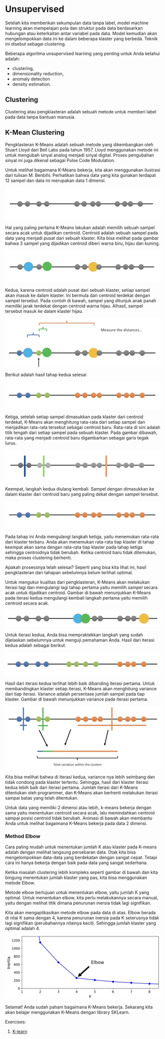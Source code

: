 # Unsupervised

Setelah kita memberikan sekumpulan data tanpa label, model machine learning akan mempelajari pola dan struktur pada data berdasarkan hubungan atau keterkaitan antar variabel pada data. Model kemudian akan mengelompokkan data ini ke dalam beberapa klaster yang berbeda. Teknik ini disebut sebagai clustering. 

Beberapa algoritma unsupervised learning yang penting untuk Anda ketahui adalah: 
- clustering, 
- dimensionality reduction, 
- anomaly detection
- density estimation.

## Clustering

Clustering atau pengklasteran adalah sebuah metode untuk memberi label pada data tanpa bantuan manusia. 

## K-Mean Clustering

Pengklasteran K-Means adalah sebuah metode yang dikembangkan oleh Stuart Lloyd dari Bell Labs pada tahun 1957. Lloyd menggunakan metode ini untuk mengubah sinyal analog menjadi sinyal digital. Proses pengubahan sinyal ini juga dikenal sebagai Pulse Code Modulation. 

Untuk melihat bagaimana K-Means bekerja, kita akan menggunakan ilustrasi dari tulisan M. Benbihi. Perhatikan bahwa data yang kita gunakan terdapat 12 sampel dan data ini merupakan data 1 dimensi.

<img src="./assets/k-means-1.jpeg" />


Hal yang paling pertama K-Means lakukan adalah memilih sebuah sampel secara acak untuk dijadikan centroid. Centroid adalah sebuah sampel pada data yang menjadi pusat dari sebuah klaster. Kita bisa melihat pada gambar bahwa 3 sampel yang dijadikan centroid diberi warna biru, hijau dan kuning.

<img src="./assets/k-means-2.jpeg" />

Kedua, karena centroid adalah pusat dari sebuah klaster, setiap sampel akan masuk ke dalam klaster. Ini bermula dari centroid terdekat dengan sampel tersebut. Pada contoh di bawah, sampel yang ditunjuk anak panah memiliki jarak terdekat dengan centroid warna hijau. Alhasil, sampel tersebut masuk ke dalam klaster hijau.

<img src="./assets/k-means-3.jpeg" />

Berikut adalah hasil tahap kedua selesai

<img src="./assets/k-means-4.jpeg" />

Ketiga, setelah setiap sampel dimasukkan pada klaster dari centroid terdekat, K-Means akan menghitung rata-rata dari setiap sampel dan menjadikan rata-rata tersebut sebagai centroid baru. Rata-rata di sini adalah titik tengah dari setiap sampel pada sebuah klaster. Pada gambar dibawah, rata-rata yang menjadi centroid baru digambarkan sebagai garis tegak lurus.

<img src="./assets/k-means-5.jpeg" />

Keempat, langkah kedua diulang kembali. Sampel dengan dimasukkan ke dalam klaster dari centroid baru yang paling dekat dengan sampel tersebut.


<img src="./assets/k-means-6.jpeg" />

Pada tahap ini Anda mengulangi langkah ketiga, yaitu menemukan rata-rata dari klaster terbaru. Anda akan menemukan rata-rata tiap klaster di tahap keempat akan sama dengan rata-rata tiap klaster pada tahap ketiga sehingga centroidnya tidak berubah. Ketika centroid baru tidak ditemukan, maka proses clustering berhenti.

Apakah prosessnya telah selesai? Seperti yang bisa kita lihat ini, hasil pengklasteran dari tahapan sebelumnya belum terlihat optimal.

Untuk mengukur kualitas dari pengklasteran, K-Means akan melakukan iterasi lagi dan mengulangi lagi tahap pertama yaitu memilih sampel secara acak untuk dijadikan centroid. Gambar di bawah menunjukkan K-Means pada iterasi kedua mengulangi kembali langkah pertama yaitu memilih centroid secara acak.

<img src="./assets/k-means-7.jpeg" />

Untuk iterasi kedua, Anda bisa mempraktekkan langkah yang sudah dijelaskan sebelumnya untuk menguji pemahaman Anda. Hasil dari iterasi kedua adalah sebagai berikut.

<img src="./assets/k-means-8.jpeg" />

Hasil dari iterasi kedua terlihat lebih baik dibanding iterasi pertama. Untuk membandingkan klaster setiap iterasi, K-Means akan menghitung variance dari tiap iterasi. Variance adalah persentase jumlah sampel pada tiap klaster. Gambar di bawah menunjukkan variance pada iterasi pertama.

<img src="./assets/k-means-9.jpeg" />

Kita bisa melihat bahwa di iterasi kedua, variance nya lebih seimbang dan tidak condong pada klaster tertentu. Sehingga, hasil dari klaster iterasi kedua lebih baik dari iterasi pertama. Jumlah iterasi dari K-Means ditentukan oleh programmer, dan K-Means akan berhenti melakukan iterasi sampai batas yang telah ditentukan.

Untuk data yang memiliki 2 dimensi atau lebih, k-means bekerja dengan sama yaitu menentukan centroid secara acak, lalu memindahkan centroid sampai posisi centroid tidak berubah. Animasi di bawah akan membantu Anda untuk melihat bagaimana K-Means bekerja pada data 2 dimensi.

### Method Elbow

Cara paling mudah untuk menentukan jumlah K atau klaster pada K-means adalah dengan melihat langsung persebaran data. Otak kita bisa mengelompokkan data-data yang berdekatan dengan sangat cepat. Tetapi cara ini hanya bekerja dengan baik pada data yang sangat sederhana.

Ketika masalah clustering lebih kompleks seperti gambar di bawah dan kita bingung menentukan jumlah klaster yang pas, kita bisa menggunakan metode Elbow.

Metode elbow bertujuan untuk menentukan elbow, yaitu jumlah K yang optimal. Untuk menentukan elbow, kita perlu melakukannya secara manual, yaitu dengan melihat titik dimana penurunan inersia tidak lagi signifikan. 

Kita akan mengaplikasikan metode elbow pada data di atas. Elbow berada di nilai K sama dengan 4, karena penurunan inersia pada K seterusnya tidak lagi signifikan (perubahannya nilainya kecil). Sehingga jumlah klaster yang optimal adalah 4.

<img src="./assets/elbow.jpeg" />

Selamat! Anda sudah paham bagaimana K-Means bekerja. Sekarang kita akan belajar menggunakan K-Means dengan library SKLearn.

Exercises:
1. [K-learn](./exercise/9.k-learn.py)
